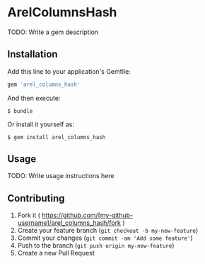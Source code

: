 # ArelColumnsHash

TODO: Write a gem description

## Installation

Add this line to your application's Gemfile:

```ruby
gem 'arel_columns_hash'
```

And then execute:

    $ bundle

Or install it yourself as:

    $ gem install arel_columns_hash

## Usage

TODO: Write usage instructions here

## Contributing

1. Fork it ( https://github.com/[my-github-username]/arel_columns_hash/fork )
2. Create your feature branch (`git checkout -b my-new-feature`)
3. Commit your changes (`git commit -am 'Add some feature'`)
4. Push to the branch (`git push origin my-new-feature`)
5. Create a new Pull Request
